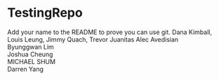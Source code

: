 # TestingRepo
Add your name to the README to prove you can use git.
Dana Kimball,
Louis Leung,
Jimmy Quach,
Trevor Juanitas
Alec Avedisian         
Byunggwan Lim          
Joshua Cheung         
MICHAEL SHUM         
Darren Yang
